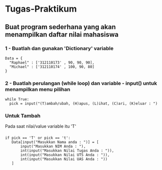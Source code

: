 # Tugas-Praktikum
## Buat program sederhana yang akan menampilkan daftar nilai mahasiswa

### 1 - Buatlah dan gunakan 'Dictionary' variable
    Data = {
      "Raphael" : ['312110173' , 90, 90, 90],
      "Michael" : ['312110174' , 100, 90, 80]
    }
### 2 - Buatlah perulangan (while loop) dan variable - input() untuk menampilkan menu pilihan
    while True:
      pick = input("(T)ambah/ubah, (H)apus, (L)ihat, (C)ari, (K)eluar : ")

### Untuk Tambah
Pada saat nilai/value variable itu 'T'
###
    if pick == 'T' or pick == 't':
       Data[input("Masukkan Nama anda : ")] = [
           input("Masukkan NIM Anda : "),
           int(input("Masukkan Nilai Tugas Anda : ")),
           int(input("Masukkan Nilai UTS Anda : ")),
           int(input("Masukkan Nilai UAS Anda : "))
       ]

